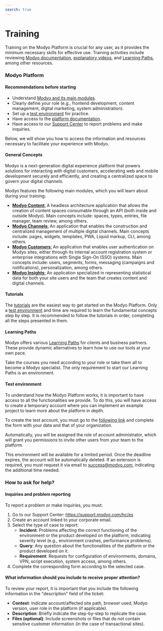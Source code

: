 ```yaml
---
search: true
---
```


# Training

Training on the Modyo Platform is crucial for any user, as it provides the minimum necessary skills for effective use. Training activities include reviewing [Modyo documentation](/en/platform), [explanatory videos](https://www.youtube.com/channel/UCfss-k1zmkszMoNKzYRoGew), and [Learning Paths](https://help.modyo.com/es/articles/6928873-como-aprender-a-usar-modyo), among other resources.

### Modyo Platform

#### Recommendations before starting
- Understand [Modyo and its main modules](https://www.modyo.com/platform).
- Clearly define your role (e.g., frontend development, content management, digital marketing, system administration).
- Set up a [test environment](https://platform.modyo.cloud/try) for practice.
- Have access to the [platform documentation](/en/platform/core).
- Have access to our [Support Center](https://support.modyo.com/hc/es) to report problems and make inquiries.

Below, we will show you how to access the information and resources necessary to facilitate your experience with Modyo.

#### General Concepts
Modyo is a next-generation digital experience platform that powers solutions for interacting with digital customers, accelerating web and mobile development securely and efficiently, and creating a centralized space to govern your digital channels.

Modyo features the following main modules, which you will learn about during your training:
- [**Modyo Content**:](/en/platform/content) A headless architecture application that allows the creation of content spaces consumable through an API (both inside and outside Modyo). Main concepts include: spaces, types, entries, file manager, team review, among others.
- [**Modyo Channels**:](/en/platform/channels) An application that enables the construction and centralized management of multiple digital channels. Main concepts include: pages, widgets, templates, PWA, Liquid markup, CLI, among others.
- [**Modyo Customers**:](/en/platform/customers) An application that enables user authentication on Modyo sites, either through its internal account registration system or enterprise integrations with Single Sign-On (SSO) systems. Main concepts include: users, segments, forms, messaging (campaigns and notifications), personalization, among others.
- [**Modyo Insights**:](/en/platform/insights) An application specialized in representing statistical data for both your site users and the team that creates content and digital channels.

#### Tutorials
The [tutorials](https://help.modyo.com/es/collections/4032221-tutoriales) are the easiest way to get started on the Modyo Platform. Only a [test environment](/en/platform/training.html#ambiente-de-pruebas) and time are required to learn the fundamental concepts step by step.
It is recommended to follow the tutorials in order, completing all the steps presented in them.

#### Learning Paths
Modyo offers various [Learning Paths](https://help.modyo.com/es/articles/6928873-como-aprender-a-usar-modyo) for clients and business partners. These provide dynamic alternatives to learn how to use our tools at your own pace.

Take the courses you need according to your role or take them all to become a Modyo specialist. The only requirement to start our Learning Paths is an environment.


#### Test environment
To understand how the Modyo Platform works, it is important to have access to all the functionalities we provide. To do this, you will have access to create a temporary account where you can implement an example project to learn more about the platform in depth.

To create the test account, you must go to the [following link](https://platform.modyo.cloud/try) and complete the form with your data and that of your organization.

Automatically, you will be assigned the role of account administrator, which will grant you permissions to invite other users from your team to the platform.

This environment will be available for a limited period. Once the deadline expires, the account will be automatically deleted. If an extension is required, you must request it via email to [success@modyo.com](mailto:success@modyo.com), indicating the additional time needed.

### How to ask for help?

#### Inquiries and problem reporting
To report a problem or make inquiries, you must:
1. Go to our Support Center: https://support.modyo.com/hc/es
2. Create an account linked to your corporate email.
3. Select the type of case to report:
    - **Incident**: Problems affecting the correct functioning of the environment or the product developed on the platform, indicating severity level (e.g., environment crashes, performance problems).
    - **Query**: Any question about the functionalities of the platform or the product developed on it.
    - **Requirement**: Requests for configuration of environments, domains, VPN, script execution, system access, among others.
4. Complete the corresponding form according to the selected case.

#### What information should you include to receive proper attention?
To review your report, it is important that you include the following information in the "description" field of the ticket:
- **Context**: Indicate account/affected site path, browser used, Modyo version, user role in the platform (if applicable).
- **Description**: Briefly indicate the step-by-step to replicate the case.
- **Files (optional)**: Include screenshots or files that do not contain sensitive customer information (in the case of transactional sites).